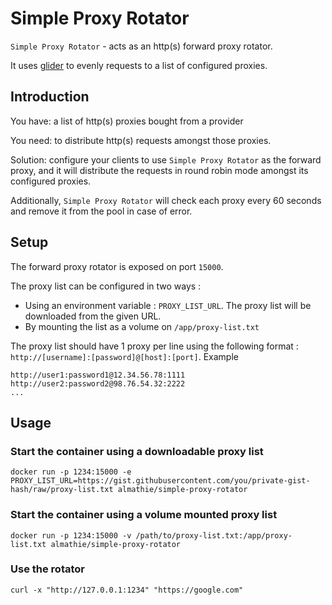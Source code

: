 # Simple Proxy Rotator

`Simple Proxy Rotator` - acts as an http(s) forward proxy rotator.

It uses [glider](https://github.com/nadoo/glider) to evenly requests to a list of configured proxies.

## Introduction

You have: a list of http(s) proxies bought from a provider

You need: to distribute http(s) requests amongst those proxies.

Solution: configure your clients to use `Simple Proxy Rotator` as the forward proxy, and it will distribute the requests in round robin mode amongst its configured proxies.

Additionally, `Simple Proxy Rotator` will check each proxy every 60 seconds and remove it from the pool in case of error.

## Setup

The forward proxy rotator is exposed on port `15000`.

The proxy list can be configured in two ways :

- Using an environment variable : `PROXY_LIST_URL`. The proxy list will be downloaded from the given URL.
- By mounting the list as a volume on `/app/proxy-list.txt`

The proxy list should have 1 proxy per line using the following format : `http://[username]:[password]@[host]:[port]`. Example

````
http://user1:password1@12.34.56.78:1111
http://user2:password2@98.76.54.32:2222
...
````

## Usage

### Start the container using a downloadable proxy list

````
docker run -p 1234:15000 -e PROXY_LIST_URL=https://gist.githubusercontent.com/you/private-gist-hash/raw/proxy-list.txt almathie/simple-proxy-rotator
````

### Start the container using a volume mounted proxy list

````
docker run -p 1234:15000 -v /path/to/proxy-list.txt:/app/proxy-list.txt almathie/simple-proxy-rotator
````

### Use the rotator

````
curl -x "http://127.0.0.1:1234" "https://google.com"
````